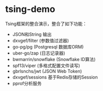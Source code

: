 # tsing-demo
Tsing框架的整合演示，整合了如下功能：
- JSON和String 输出
- dxvgef/filter (参数值过滤器)
- go-pg/pg (Postgresql 数据库ORM)
- uber-go/zap (日志记录器)
- bwmarrin/snowflake (Snowflake ID算法)
- spf13/viper (多格式配置文件读写)
- gbrlsnchs/jwt (JSON Web Token)
- dxvgef/sessions 基于Redis存储的Session
- pprof分析服务